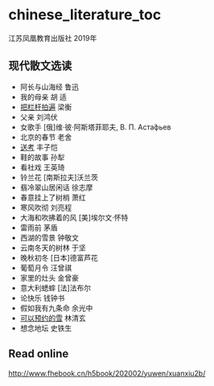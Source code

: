 # chinese_literature_toc
江苏凤凰教育出版社 2019年
## 现代散文选读 
* 阿长与山海经 鲁迅
* 我的母亲 胡 适
* [把栏杆拍遍](https://baike.baidu.com/item/把栏杆拍遍) 梁衡
* 父亲 刘鸿伏
* 女歌手 [俄]维·彼·阿斯塔菲耶夫, В. П. Аста́фьев
* 北京的春节 老舍
* [送考](https://baike.baidu.com/item/送考/20796074) 丰子恺
* 鞋的故事 孙犁
* 看社戏 王英琦
* 铃兰花 [南斯拉夫]沃兰茨
* 翡冷翠山居闲话 徐志摩
* 春意挂上了树梢 萧红
* 寒风吹彻 刘亮程
* 大海和吹拂着的风 [美]埃尔文·怀特
* 雷雨前 茅盾
* 西湖的雪景 钟敬文
* 云南冬天的树林 于坚
* 晚秋初冬 [日本]德富芦花
* 葡萄月令 汪曾祺
* 家里的灶头 金曾豪
* 意大利蟋蟀 [法]法布尔
* 论快乐 钱钟书
* 假如我有九条命 余光中
* [可以预约的雪](https://wenku.baidu.com/view/054ba81d3186bceb18e8bb5c.html) 林清玄
* 想念地坛 史铁生 
## Read online
http://www.fhebook.cn/h5book/202002/yuwen/xuanxiu2b/
